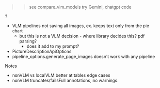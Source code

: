 >> see compare_vlm_models
>> try Gemini, chatgpt code

?
- VLM pipelines not saving all images, ex. keeps text only from the pie chart
    - but this is not a VLM decision - where library decides this? pdf parsing?
        - does it add to my prompt?
- PictureDescriptionApiOptions
- pipeline_options.generate_page_images doesn't work with any pipeline

Notes
- nonVLM vs localVLM better at tables edge cases
- nonVLM truncates/failsFull annotations, no warnings
